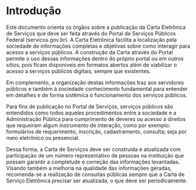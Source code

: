 # Introdução

Este documento orienta os órgãos sobre a publicação da Carta Eletrônica de Serviços que deve ser feita através do Portal de Serviços Públicos Federal (servicos.gov.br). A Carta Eletrônica facilita a localização pela sociedade de informações completas e objetivas sobre como interagir para acesso a serviços públicos. A construção da Carta através do Portal permite o uso dessas informações dentro do próprio portal ou em outros sítios, pois ficam disponíveis em formatos abertos além de viabilizar o acesso a serviços públicos digitais, sempre que existentes.

Em complemento, a organização destas informações traz aos servidores públicos e também à sociedade conhecimento fundamental para entender em detalhes e de forma sistêmica o funcionamento dos serviços públicos.

Para fins de publicação no Portal de Serviços, serviços públicos são entendidos como todos aqueles procedimentos entre a sociedade e a Administração Pública para cumprimento de deveres ou acesso a direitos que requeiram algum instrumento de interação, como por exemplo: formulários de requerimento, inscrição, cadastramento, consulta; seja por meio eletrônico ou presencial.

Dessa forma, a Carta de Serviços deve ser construída e atualizada com participação de um número representativo de pessoas na instituição que possam garantir a completude e correção das informações levantadas. Visando também a melhoria na qualidade das informações geradas, recomenda-se a realização de consultas públicas sempre que a Carta de Serviço Eletrônica precisar ser atualizada, o que deve ser periodicamente.

